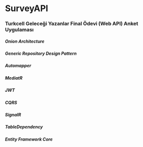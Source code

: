 # SurveyAPI
### Turkcell Geleceği Yazanlar Final Ödevi (Web API) Anket Uygulaması
##### Onion Architecture
##### Generic Repository Design Pattern
##### Automapper
##### MediatR
##### JWT
##### CQRS
##### SignalR
##### TableDependency
##### Entity Framework Core
